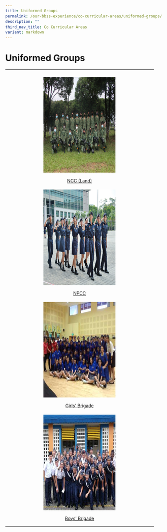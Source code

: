 ```yaml
---
title: Uniformed Groups
permalink: /our-bbss-experience/co-curricular-areas/uniformed-groups/
description: ""
third_nav_title: Co Curricular Areas
variant: markdown
---
```

<h1>Uniformed Groups</h1>
<table style="minWidth: 25px">
<colgroup>
<col>
</colgroup>
<tbody>
<tr>
<th rowspan="1" colspan="1">
<p></p>
</th>
</tr>
<tr>
<td style="text-align: center" rowspan="1" colspan="1">
<div class="isomer-image-wrapper">
<img style="width: 50%;" height="300" width="500" src="/images/Our%20BBSS%20Experience/Cca/IMG_1654.jpg">
</div>
<p><a href="/uniformed-groups/ncc-land/" rel="noopener noreferrer nofollow" target="_blank">NCC (Land)</a>
</p>
</td>
</tr>
<tr>
<td style="text-align: center" rowspan="1" colspan="1">
<div class="isomer-image-wrapper">
<img style="width: 50%;" height="300" width="500" src="/images/Our BBSS Experience/Cca/Uniformed Groups/NPCC.jpg">
</div>
<p></p>
<p><a href="/uniformed-groups/npcc/" rel="noopener noreferrer nofollow" target="_blank">NPCC</a>
</p>
</td>
</tr>
<tr>
<td style="text-align: center" rowspan="1" colspan="1">
<div class="isomer-image-wrapper">
<img style="width: 50%;" height="300" width="500" src="/images/Our%20BBSS%20Experience/Cca/AwardCeremony.jpg">
</div>
<p><a href="/uniformed-groups/girls-brigade/" rel="noopener noreferrer nofollow" target="_blank">Girls' Brigade</a>
</p>
</td>
</tr>
<tr>
<td style="text-align: center" rowspan="1" colspan="1">
<div class="isomer-image-wrapper">
<img style="width: 50%;" height="300" width="500" src="/images/Our%20BBSS%20Experience/Cca/Drill%20Competition.jpg">
</div>
<p><a href="/uniformed-groups/boys-brigade/" rel="noopener noreferrer nofollow" target="_blank">Boys' Brigade</a>
</p>
</td>
</tr>
</tbody>
</table>
<p></p>
<p></p>